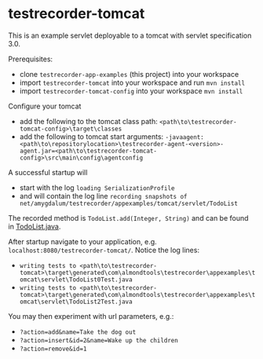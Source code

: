 # testrecorder-tomcat

This is an example servlet deployable to a tomcat with servlet specification 3.0.

Prerequisites:
* clone `testrecorder-app-examples` (this project) into your workspace
* import `testrecorder-tomcat` into your workspace and run `mvn install`
* import `testrecorder-tomcat-config` into your workspace `mvn install`

Configure your tomcat
* add the following to the tomcat class path: `<path\to\testrecorder-tomcat-config>\target\classes`
* add the following to tomcat start arguments: `-javaagent:<path\to\repositorylocation>\testrecorder-agent-<version>-agent.jar=<path\to\testrecorder-tomcat-config>\src\main\config\agentconfig`

A successful startup will 
* start with the log `loading SerializationProfile` 
* and will contain the log line `recording snapshots of net/amygdalum/testrecorder/appexamples/tomcat/servlet/TodoList`

The recorded method is `TodoList.add(Integer, String)` and can be found in [TodoList.java](https://github.com/almondtools/testrecorder-application-examples/blob/master/testrecorder-tomcat/src/main/java/net/amygdalum/testrecorder/appexamples/tomcat/servlet/TodoList.java).

After startup navigate to your application, e.g. `localhost:8080/testrecorder-tomcat/`. Notice the log lines:
* `writing tests to <path\to\testrecorder-tomcat>\target\generated\com\almondtools\testrecorder\appexamples\tomcat\servlet\TodoList0Test.java`
* `writing tests to <path\to\testrecorder-tomcat>\target\generated\com\almondtools\testrecorder\appexamples\tomcat\servlet\TodoList2Test.java`


You may then experiment with url parameters, e.g.:
* `?action=add&name=Take the dog out`
* `?action=insert&id=2&name=Wake up the children`
* `?action=remove&id=1`